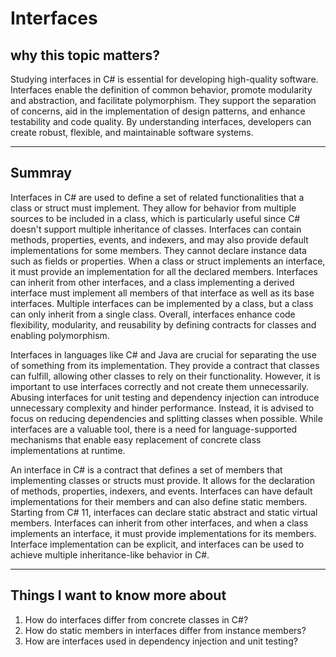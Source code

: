 # Interfaces

## why this topic matters?

Studying interfaces in C# is essential for developing high-quality software. Interfaces enable the definition of common behavior, promote modularity and abstraction, and facilitate polymorphism. They support the separation of concerns, aid in the implementation of design patterns, and enhance testability and code quality. By understanding interfaces, developers can create robust, flexible, and maintainable software systems.

---

## Summray


Interfaces in C# are used to define a set of related functionalities that a class or struct must implement. They allow for behavior from multiple sources to be included in a class, which is particularly useful since C# doesn't support multiple inheritance of classes. Interfaces can contain methods, properties, events, and indexers, and may also provide default implementations for some members. They cannot declare instance data such as fields or properties. When a class or struct implements an interface, it must provide an implementation for all the declared members. Interfaces can inherit from other interfaces, and a class implementing a derived interface must implement all members of that interface as well as its base interfaces. Multiple interfaces can be implemented by a class, but a class can only inherit from a single class. Overall, interfaces enhance code flexibility, modularity, and reusability by defining contracts for classes and enabling polymorphism.


Interfaces in languages like C# and Java are crucial for separating the use of something from its implementation. They provide a contract that classes can fulfill, allowing other classes to rely on their functionality. However, it is important to use interfaces correctly and not create them unnecessarily. Abusing interfaces for unit testing and dependency injection can introduce unnecessary complexity and hinder performance. Instead, it is advised to focus on reducing dependencies and splitting classes when possible. While interfaces are a valuable tool, there is a need for language-supported mechanisms that enable easy replacement of concrete class implementations at runtime.

An interface in C# is a contract that defines a set of members that implementing classes or structs must provide. It allows for the declaration of methods, properties, indexers, and events. Interfaces can have default implementations for their members and can also define static members. Starting from C# 11, interfaces can declare static abstract and static virtual members. Interfaces can inherit from other interfaces, and when a class implements an interface, it must provide implementations for its members. Interface implementation can be explicit, and interfaces can be used to achieve multiple inheritance-like behavior in C#.

---

## Things I want to know more about

1. How do interfaces differ from concrete classes in C#?
2. How do static members in interfaces differ from instance members?
3. How are interfaces used in dependency injection and unit testing?